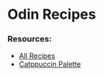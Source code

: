 # Odin Recipes

### Resources:
- [All Recipes](https://www.allrecipes.com/)
- [Catppuccin Palette](https://catppuccin.com/palette)